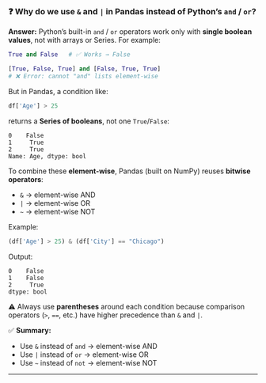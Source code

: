 ### ❓ Why do we use `&` and `|` in Pandas instead of Python’s `and` / `or`?

**Answer:**
Python’s built-in `and` / `or` operators work only with **single boolean values**, not with arrays or Series.
For example:

```python
True and False   # ✅ Works → False

[True, False, True] and [False, True, True]  
# ❌ Error: cannot "and" lists element-wise
```

But in Pandas, a condition like:

```python
df['Age'] > 25
```

returns a **Series of booleans**, not one `True`/`False`:

```
0    False
1     True
2     True
Name: Age, dtype: bool
```

To combine these **element-wise**, Pandas (built on NumPy) reuses **bitwise operators**:

* `&` → element-wise AND
* `|` → element-wise OR
* `~` → element-wise NOT

Example:

```python
(df['Age'] > 25) & (df['City'] == "Chicago")
```

Output:

```
0    False
1    False
2     True
dtype: bool
```

⚠️ Always use **parentheses** around each condition because comparison operators (`>`, `==`, etc.) have higher precedence than `&` and `|`.

✅ **Summary:**

* Use `&` instead of `and` → element-wise AND
* Use `|` instead of `or` → element-wise OR
* Use `~` instead of `not` → element-wise NOT

---
